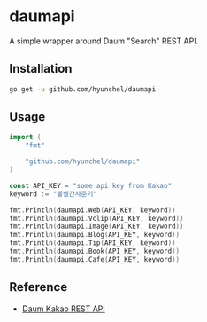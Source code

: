 # daumapi

A simple wrapper around Daum "Search" REST API.


## Installation
```bash
go get -u github.com/hyunchel/daumapi
```

## Usage
```go
import (
    "fmt"

    "github.com/hyunchel/daumapi"
)

const API_KEY = "some api key from Kakao"
keyword := "볼빨간사춘기"

fmt.Println(daumapi.Web(API_KEY, keyword))
fmt.Println(daumapi.Vclip(API_KEY, keyword))
fmt.Println(daumapi.Image(API_KEY, keyword))
fmt.Println(daumapi.Blog(API_KEY, keyword))
fmt.Println(daumapi.Tip(API_KEY, keyword))
fmt.Println(daumapi.Book(API_KEY, keyword))
fmt.Println(daumapi.Cafe(API_KEY, keyword))
```

## Reference
* [Daum Kakao REST API][daum-kakao-rest-api]


[daum-kakao-rest-api]: https://developers.kakao.com/docs/restapi/search